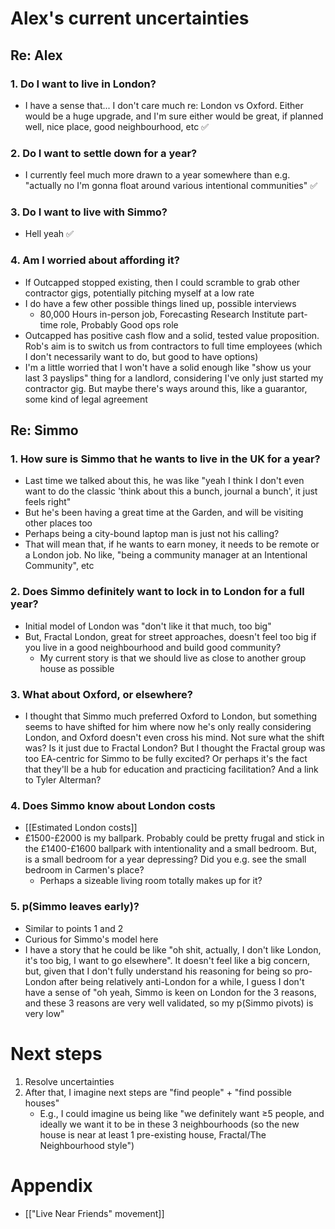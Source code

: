 # Alex's current uncertainties
## Re: Alex
### 1. Do I want to live in London?
- I have a sense that... I don't care much re: London vs Oxford. Either would be a huge upgrade, and I'm sure either would be great, if planned well, nice place, good neighbourhood, etc ✅
### 2. Do I want to settle down for a year?
- I currently feel much more drawn to a year somewhere than e.g. "actually no I'm gonna float around various intentional communities" ✅
### 3. Do I want to live with Simmo?
- Hell yeah ✅
### 4. Am I worried about affording it?
- If Outcapped stopped existing, then I could scramble to grab other contractor gigs, potentially pitching myself at a low rate
- I do have a few other possible things lined up, possible interviews
	- 80,000 Hours in-person job, Forecasting Research Institute part-time role, Probably Good ops role
- Outcapped has positive cash flow and a solid, tested value proposition. Rob's aim is to switch us from contractors to full time employees (which I don't necessarily want to do, but good to have options)
- I'm a little worried that I won't have a solid enough like "show us your last 3 payslips" thing for a landlord, considering I've only just started my contractor gig. But maybe there's ways around this, like a guarantor, some kind of legal agreement
## Re: Simmo
### 1. How sure  is Simmo that he wants to live in the UK for a year?
- Last time we talked about this, he was like "yeah I think I don't even want to do the classic 'think about this a bunch, journal a bunch', it just feels right"
- But he's been having a great time at the Garden, and will be visiting other places too
- Perhaps being a city-bound laptop man is just not his calling?
- That will mean that, if he wants to earn money, it needs to be remote or a London job. No like, "being a community manager at an Intentional Community", etc
### 2. Does Simmo definitely want to lock in to London for a full year?
- Initial model of London was "don't like it that much, too big"
- But, Fractal London, great for street approaches, doesn't feel too big if you live in a good neighbourhood and build good community?
	- My current story is that we should live as close to another group house as possible
### 3. What about Oxford, or elsewhere?
- I thought that Simmo much preferred Oxford to London, but something seems to have shifted for him where now he's only really considering London, and Oxford doesn't even cross his mind. Not sure what the shift was? Is it just due to Fractal London? But I thought the Fractal group was too EA-centric for Simmo to be fully excited? Or perhaps it's the fact that they'll be a hub for education and practicing facilitation? And a link to Tyler Alterman? 
### 4. Does Simmo know about London costs
- [[Estimated London costs]]
- £1500-£2000 is my ballpark. Probably could be pretty frugal and stick in the £1400-£1600 ballpark with intentionality and a small bedroom. But, is a small bedroom for a year depressing? Did you e.g. see the small bedroom in Carmen's place?
	- Perhaps a sizeable living room totally makes up for it?
### 5. p(Simmo leaves early)?
- Similar to points 1 and 2
- Curious for Simmo's model here
- I have a story that he could be like "oh shit, actually, I don't like London, it's too big, I want to go elsewhere". It doesn't feel like a big concern, but, given that I don't fully understand his reasoning for being so pro-London after being relatively anti-London for a while, I guess I don't have a sense of "oh yeah, Simmo is keen on London for the 3 reasons, and these 3 reasons are very well validated, so my p(Simmo pivots) is very low"
# Next steps
1. Resolve uncertainties
2. After that, I imagine next steps are "find people" + "find possible houses"
	- E.g., I could imagine us being like "we definitely want ≥5 people, and ideally we want it to be in these 3 neighbourhoods (so the new house is near at least 1 pre-existing house, Fractal/The Neighbourhood style")
# Appendix
- [["Live Near Friends" movement]]